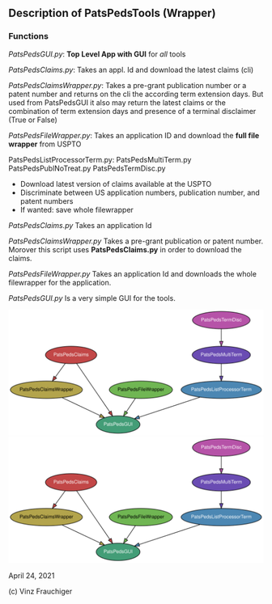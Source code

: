 ## Description of PatsPedsTools (Wrapper) ##

### Functions ###

_PatsPedsGUI.py_: **Top Level App with GUI** for *all* tools

_PatsPedsClaims.py_: Takes an appl. Id and download the latest claims (cli)

_PatsPedsClaimsWrapper.py_: Takes a pre-grant publication number or a patent number and 
returns on the cli the according term extension days. But used from PatsPedsGUI it also may return
the latest claims or the combination of term extension days and presence of a terminal
disclaimer (True or False)

_PatsPedsFileWrapper.py_: Takes an application ID and download the **full file wrapper** from USPTO

PatsPedsListProcessorTerm.py: 
PatsPedsMultiTerm.py
PatsPedsPublNoTreat.py
PatsPedsTermDisc.py

- Download latest version of claims available at the USPTO
- Discriminate between US application numbers, publication number, and patent numbers
- If wanted: save whole filewrapper

*PatsPedsClaims.py*
Takes an application Id

*PatsPedsClaimsWrapper.py* 
Takes  a pre-grant publication or patent number. Morover this script uses **PatsPedsClaims.py** in order to download the claims.


*PatsPedsFileWrapper.py*
Takes an application Id and downloads the whole filewrapper for the application. 

*PatsPedsGUI.py*
Is a very simple GUI for the tools.

![Alt text](./PatsPedsGUI.svg)
<img src="./PatsPedsGUI.svg">

April 24, 2021  

(c) Vinz Frauchiger
